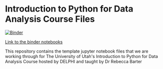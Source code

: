 # Introduction to Python for Data Analysis Course Files

[![Binder](https://mybinder.org/badge_logo.svg)](https://mybinder.org/v2/gh/UofUDELPHI/intro-python-2023-10/HEAD)


[Link to the binder 
notebooks](https://mybinder.org/v2/gh/UofUDELPHI/intro-python-2023-10/HEAD)

This repository contains the template jupyter notebook files that we are working through for The University of Utah's Introduction to Python for Data Analysis Course hosted by DELPHI and taught by Dr Rebecca Barter